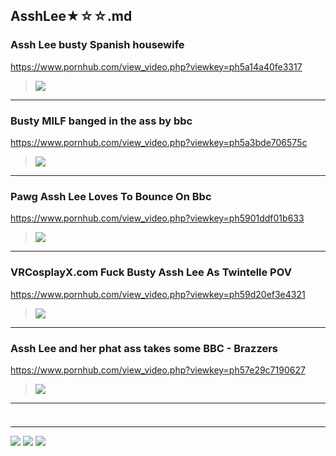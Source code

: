 ## AsshLee★☆☆.md
### Assh Lee busty Spanish housewife
https://www.pornhub.com/view_video.php?viewkey=ph5a14a40fe3317
>![](https://ci.phncdn.com/videos/201711/21/142105242/original/(m=ecuKGgaaaa)(mh=JdSD5h-rZyIrr6yp)11.jpg)
---
### Busty MILF banged in the ass by bbc
https://www.pornhub.com/view_video.php?viewkey=ph5a3bde706575c
>![](https://di.phncdn.com/videos/201712/21/146460372/original/(m=ecuKGgaaaa)(mh=vqENZ8zdZPLhVZ5G)14.jpg)
---
### Pawg Assh Lee Loves To Bounce On Bbc
https://www.pornhub.com/view_video.php?viewkey=ph5901ddf01b633
>![](https://ci.phncdn.com/videos/201704/27/114634161/original/(m=ecuKGgaaaa)(mh=GfiGONXiJXVEGpm8)6.jpg)
---
### VRCosplayX.com Fuck Busty Assh Lee As Twintelle POV
https://www.pornhub.com/view_video.php?viewkey=ph59d20ef3e4321
>![](https://di.phncdn.com/videos/201710/02/135211351/original/(m=qR2PK9SbecuKGgaaaa)(mh=c6xhJA4C90qfbyVW)0.jpg)
---
### Assh Lee and her phat ass takes some BBC - Brazzers
https://www.pornhub.com/view_video.php?viewkey=ph57e29c7190627
>![](https://ci.phncdn.com/videos/201609/21/90234551/original/(m=ecuKGgaaaa)(mh=jNReFOzx-BbHwd92)9.jpg)
---
### 

>![]()
---
![](https://i9.fuskator.com/large/i2r9If0dJLa/Blonde-Babe-Enjoying-Anal-2.jpg)
![](https://i9.fuskator.com/large/i2r9If0dJLa/Blonde-Babe-Enjoying-Anal-4.jpg)
![](https://i9.fuskator.com/large/-p0s~jaeVK7/image-12.jpg)
